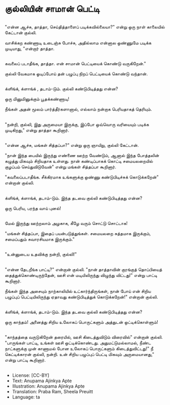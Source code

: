 # குல்லியின் சாமான் பெட்டி

##
"என்ன ஆச்சு, தாத்தா, செய்தித்தாளைப் படிக்கவில்லையா?" என்று ஒரு நாள் காலையில் கேட்டான் குல்லி.

வாசிக்கற கண்ணாடி உடைஞ்சு போச்சு, அதில்லாம என்னால ஒண்ணுமே படிக்க
முடியாது, "என்றார் தாத்தா.

##
கவலைப் படாதீங்க, தாத்தா. என் சாமான் பெட்டியைக் கொண்டு வருகிறேன்." 

குல்லி வேகமாக ஓடிப்போய் தன் பழுப்பு நிறப் பெட்டியைக் கொண்டு வந்தான்.

##
க்ளிங்க், க்ளாங்க் , தடாம்-டும். குல்லி கண்டுபிடித்தது என்ன?

ஒரு மினுமினுக்கும் பூதக்கண்ணாடி!

நீங்கள் அதன் மூலம் பார்த்தீர்களானால், எல்லாம் நன்றாக பெரியதாகத் தெரியும்.

##
"நன்றி, குல்லி, இது அருமையா இருக்கு, இப்போ ஒவ்வொரு வரியையும் படிக்க முடிகிறது," என்று தாத்தா கூறினார்.

##
"என்ன ஆச்சு, மங்கள் சித்தப்பா?" என்று ஒரு ஞாயிறு, குல்லி கேட்டான்.

"நான் இந்த பையில் இருந்து எண்ணை ஊற்ற வேண்டும், ஆனால் இந்த போத்தலின் கழுத்து மிகவும் சிறியதாக உள்ளது. நான் கண்டிப்பாகக் கொட்டி சமையலறையில் குழப்பம் செய்துவிடுவேன்" என்று மங்கள் சித்தப்பா கூறினார்.

"கவலைப்படாதீங்க. சீக்கிரமாக உங்களுக்கு ஒண்ணு கண்டுபிடிச்சுக் கொடுக்கறேன்" என்றான் குல்லி.

##
க்ளிங்க், க்ளாங்க், தடாம்-டும். இந்த தடவை குல்லி கண்டுபிடித்தது என்ன?

ஒரு பெரிய, பரந்த வாய் புனல்!

##
மேல் இருந்து ஊற்றலாம் அழகாக, கீழே வரும் சொட்டு சொட்டாக!

"மங்கள் சித்தப்பா, இதைப் பயன்படுத்துங்கள். சமையலறை சுத்தமாக இருக்கும், சமைப்பதும் சுவாரசியமாக இருக்கும்."

##
"உன்னுடைய உதவிக்கு நன்றி, குல்லி!" 

##
"என்ன தேடறீங்க பாட்டி?" என்றான் குல்லி.
"நான் தாத்தாவின் குரங்குத் தொப்பியைத் தைத்துக்கொண்டிருந்தேன், ஊசி என் மடியிலிருந்து விழுந்து விட்டது!" என்று பாட்டி கூறினார்.

நீங்கள் இந்த அசையும் நாற்காலியில் உட்கார்ந்திருங்கள், நான் போய் என் சிறிய பழுப்புப் பெட்டியிலிருந்து ஏதாவது கண்டுபிடித்துக் கொடுக்கறேன்!" என்றான் குல்லி.

##
க்ளிங்க், க்ளாங்க், தடாம்-டும். இந்த தடவை குல்லி கண்டுபிடித்தது என்ன?

ஒரு காந்தம்! அனைத்து சிறிய உலோகப் பொருட்களும் அத்துடன் ஒட்டிக்கொள்ளும்!

##
"காந்தத்தை வருடுகிறேன் தரையில், ஊசி கிடைத்துவிடும் விரைவில்" என்றான் குல்லி.
"பாருங்கள் பாட்டி, உங்கள் ஊசி ஒட்டிக்கொண்டது. அதுமட்டுமல்லாமல்,
நீண்ட நாட்களுக்கு முன் காணாமல் போன உலோகப் பொருட்களும் கிடைத்துவிட்டது!"
நீ கெட்டிக்காரன் குல்லி, நன்றி. உன் சிறிய பழுப்புப் பெட்டி மிகவும் அருமையானது," என்று பாட்டி கூறினார்.

##
* License: [CC-BY]
* Text: Anupama Ajinkya Apte
* Illustration: Anupama Ajinkya Apte
* Translation: Praba Ram, Sheela Preuitt
* Language: ta

